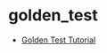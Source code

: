 # golden_test
 
- [Golden Test Tutorial](https://verygood.ventures/blog/alchemist-golden-tests-tutorial)
